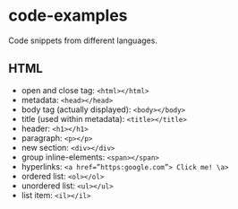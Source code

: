 # code-examples
Code snippets from different languages.

## HTML
- open and close tag: `<html></html>`
- metadata: `<head></head>`
- body tag (actually displayed): `<body></body>`
- title (used within metadata): `<title></title>`
- header: `<h1></h1>`
- paragraph: `<p></p>`
- new section: `<div></div>`
- group inline-elements: `<span></span>`
- hyperlinks: `<a href=”https:google.com”> Click me! \a>`
- ordered list: `<ol></ol>`
- unordered list: `<ul></ul>`
- list item: `<il></il>`
